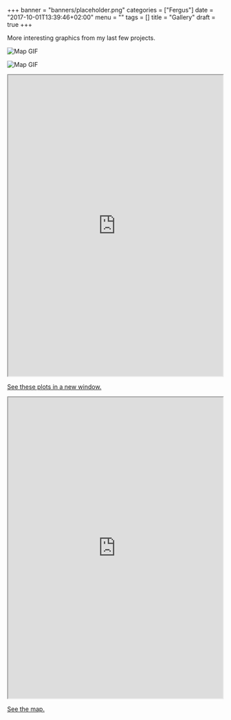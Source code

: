 +++
banner = "banners/placeholder.png"
categories = ["Fergus"]
date = "2017-10-01T13:39:46+02:00"
menu = ""
tags = []
title = "Gallery"
draft = true
+++

More interesting graphics from my last few projects.

![Map GIF](https://fergustaylor.github.io/Arran/gif4.gif)

![Map GIF](https://fergustaylor.github.io/Arran/output2.gif)

<style>
    iframe {
        width: 500px;
        height: 500px;
    }
</style>
<iframe src="https://fergustaylor.github.io/Arran/Function10.html">
</iframe>

[See these plots in a new
window.](https://fergustaylor.github.io/Arran/Function10.html)


<style>
    iframe {
        width: 500px;
        height: 700px;
    }
</style>
<iframe src="https://fergustaylor.github.io/Arran/Map5view.html">
</iframe>

[See the map.](https://fergustaylor.github.io/Arran/Map5view.html)
